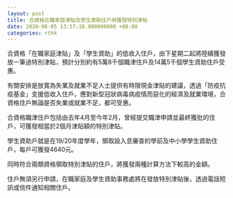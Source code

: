 ```yaml
---
layout: post
title: 合資格在職家庭津貼及學生資助住戶將獲發特別津貼
date: 2020-06-05 13:57:18.000000000 +08:00
categories: rthk
---
```


合資格「在職家庭津貼」及「學生資助」的低收入住戶，由下星期二起將陸續獲發放一筆過特別津貼，預計分別約有5萬8千個職津住戶及14萬5千個學生資助住戶受惠。

有關安排是放寬為失業及就業不足人士提供有時限現金津貼的建議，透過「防疫抗疫基金」支援低收入住戶，應對新型冠狀病毒病疫情而惡化的經濟及就業環境，合資格住戶無論是否失業或就業不足，都可受惠。

合資格職津住戶包括由去年4月至今年2月，曾經提交職津申請並最終獲批的住戶，可獲發相當於2個月津貼額的特別津貼。

學生資助戶就是在19/20年度學年，領取設入息審查的學前及中小學學生資助住戶，每戶可獲發4640元。

同時符合兩類資格領取特別津貼的住戶，將獲發兩種計算方法下較高的金額。

住戶無須另行申請，在職家庭及學生資助事務處將在發放特別津貼後，透過電話短訊或信件通知相關住戶。
